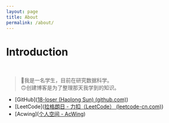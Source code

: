 ```yaml
---
layout: page
title: About
permalink: /about/
---
```


# Introduction
<br/> 

> 🙂我是一名学生，目前在研究数据科学。\
> 🙃创建博客是为了整理那天我学到的知识。

- [GitHub]([18-loser (Haolong Sun) (github.com)](https://github.com/18-loser))
- [LeetCode]([拉格朗日 - 力扣（LeetCode） (leetcode-cn.com)](https://leetcode-cn.com/u/aacking/))
- [Acwing]([个人空间 - AcWing](https://www.acwing.com/user/myspace/index/95800/))

